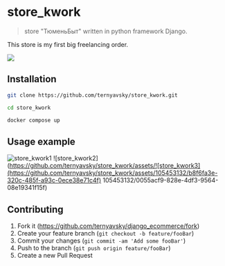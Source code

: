 # store_kwork
> store "ТюменьБыт" written in python framework Django.

This store is my first big freelancing order.

![](header.png)

## Installation


```sh
git clone https://github.com/ternyavsky/store_kwork.git

cd store_kwork 

docker compose up
```



## Usage example
![store_kwork1](https://github.com/ternyavsky/store_kwork/assets/105453132/79064fdf-cbe1-4852-8b52-97b794e12940)
![store_kwork2](https://github.com/ternyavsky/store_kwork/assets/![store_kwork3](https://github.com/ternyavsky/store_kwork/assets/105453132/b8f6fa3e-320c-485f-a93c-0ece38e71c4f)
105453132/0055acf9-828e-4df3-9564-08e19341f15f)





## Contributing

1. Fork it (<https://github.com/ternyavsky/django_ecommerce/fork>)
2. Create your feature branch (`git checkout -b feature/fooBar`)
3. Commit your changes (`git commit -am 'Add some fooBar'`)
4. Push to the branch (`git push origin feature/fooBar`)
5. Create a new Pull Request
